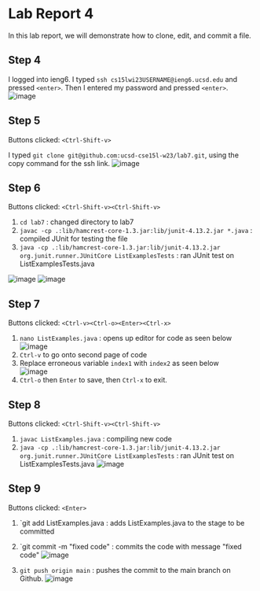 # Lab Report 4
In this lab report, we will demonstrate how to clone, edit, and commit a file.

## Step 4
I logged into ieng6.
I typed `ssh cs15lwi23USERNAME@ieng6.ucsd.edu` and pressed `<enter>`. Then I entered my password and pressed `<enter>`.
![image](https://user-images.githubusercontent.com/110417529/221437324-cdd45f28-5aa7-460e-9184-efd8cd4c7323.png)


## Step 5

Buttons clicked: `<Ctrl-Shift-v>`

I typed `git clone git@github.com:ucsd-cse15l-w23/lab7.git`, using the copy command for the ssh link.
![image](https://user-images.githubusercontent.com/110417529/221501340-4de01ff4-4ccb-4d3b-ba7a-b95defe8854a.png)

## Step 6

Buttons clicked: `<Ctrl-Shift-v><Ctrl-Shift-v>`

1. `cd lab7` : changed directory to lab7
2. `javac -cp .:lib/hamcrest-core-1.3.jar:lib/junit-4.13.2.jar *.java` : compiled JUnit for testing the file
3. `java -cp .:lib/hamcrest-core-1.3.jar:lib/junit-4.13.2.jar org.junit.runner.JUnitCore ListExamplesTests` : ran JUnit test on ListExamplesTests.java

![image](https://user-images.githubusercontent.com/110417529/221438135-6ce91898-28c4-4332-b1b1-12793cfab0cf.png)
![image](https://user-images.githubusercontent.com/110417529/221438044-3a6c447d-b785-472d-bf0a-3b20b27c482f.png)

## Step 7

Buttons clicked: `<Ctrl-v><Ctrl-o><Enter><Ctrl-x>`

1. `nano ListExamples.java` : opens up editor for code as seen below
![image](https://user-images.githubusercontent.com/110417529/221439411-9edb6c9b-4119-424b-a3e5-6e00b13a1a79.png)
2. `Ctrl-v` to go onto second page of code
3. Replace erroneous variable `index1` with `index2` as seen below  
![image](https://user-images.githubusercontent.com/110417529/221440958-63ee83a9-22b4-47cd-bea9-6b6620d60a9b.png)
4. `Ctrl-o` then `Enter` to save, then `Ctrl-x` to exit.

## Step 8
Buttons clicked: `<Ctrl-Shift-v><Ctrl-Shift-v>`

1. `javac ListExamples.java` : compiling new code
2. `java -cp .:lib/hamcrest-core-1.3.jar:lib/junit-4.13.2.jar org.junit.runner.JUnitCore ListExamplesTests` : ran JUnit test on ListExamplesTests.java
![image](https://user-images.githubusercontent.com/110417529/221441135-752c7ebe-1eda-4548-a68e-f7dd7478e8ab.png)

## Step 9

Buttons clicked: `<Enter>`

1. `git add ListExamples.java : adds ListExamples.java to the stage to be committed
2. `git commit -m "fixed code" : commits the code with message "fixed code"
![image](https://user-images.githubusercontent.com/110417529/221441770-c333997c-6090-47b6-b415-0f807d207323.png)

3. `git push origin main` : pushes the commit to the main branch on Github.
![image](https://user-images.githubusercontent.com/110417529/221503078-afa27d8c-8faf-4ec6-a83d-599cc0dd7c3f.png)

